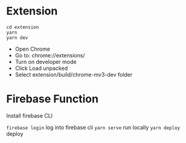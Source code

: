 # Extension

```
cd extension
yarn
yarn dev
```

- Open Chrome
- Go to: chrome://extensions/
- Turn on developer mode
- Click Load unpacked
- Select extension/build/chrome-mv3-dev folder

# Firebase Function

Install firebase CLI

`firebase login` log into firebase cli
`yarn serve` run locally
`yarn deploy` deploy